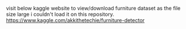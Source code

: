 visit below kaggle website to view/download furniture dataset as the file size large i couldn't load it on this repository.
https://www.kaggle.com/akkithetechie/furniture-detector

